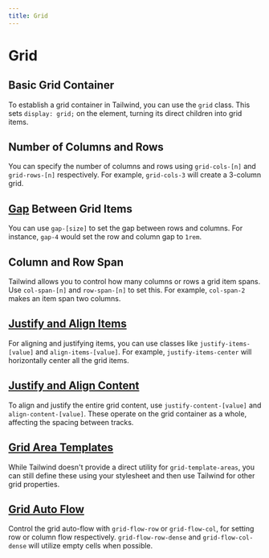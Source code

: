 ```yaml
---
title: Grid
---
```


# Grid

## Basic Grid Container

To establish a grid container in Tailwind, you can use the `grid` class. This sets `display: grid;` on the element, turning its direct children into grid items.

## Number of Columns and Rows

You can specify the number of columns and rows using `grid-cols-[n]` and `grid-rows-[n]` respectively. For example, `grid-cols-3` will create a 3-column grid.

## [Gap](./gap.md) Between Grid Items

You can use `gap-[size]` to set the gap between rows and columns. For instance, `gap-4` would set the row and column gap to `1rem`.

## Column and Row Span

Tailwind allows you to control how many columns or rows a grid item spans. Use `col-span-[n]` and `row-span-[n]` to set this. For example, `col-span-2` makes an item span two columns.

## [Justify and Align Items](./grid-justify-align-items.md)

For aligning and justifying items, you can use classes like `justify-items-[value]` and `align-items-[value]`. For example, `justify-items-center` will horizontally center all the grid items.

## [Justify and Align Content](./grid-justify-align-content.md)

To align and justify the entire grid content, use `justify-content-[value]` and `align-content-[value]`. These operate on the grid container as a whole, affecting the spacing between tracks.

## [Grid Area Templates](./grid-area-templates.md)

While Tailwind doesn't provide a direct utility for `grid-template-areas`, you can still define these using your stylesheet and then use Tailwind for other grid properties.

## [Grid Auto Flow](./grid-auto-flow.md)

Control the grid auto-flow with `grid-flow-row` or `grid-flow-col`, for setting row or column flow respectively. `grid-flow-row-dense` and `grid-flow-col-dense` will utilize empty cells when possible.
